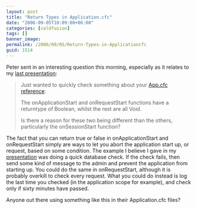 ```yaml
---
layout: post
title: "Return Types in Application.cfc"
date: "2006-09-05T10:09:00+06:00"
categories: [coldfusion]
tags: []
banner_image: 
permalink: /2006/09/05/Return-Types-in-Applicationcfc
guid: 1514
---
```


Peter sent in an interesting question this morning, especially as it relates to my <a href="http://ray.camdenfamily.com/index.cfm/2006/9/1/Applicationcfc-Presentation-Files--Recording-URL--Next-Meeting">last presentation</a>:

<blockquote>
Just wanted to quickly check something about your <a href="http://ray.camdenfamily.com/downloads/app.pdf">App.cfc reference</a>:

The onApplicationStart and onRequestStart functions have a returntype of Boolean, whilst the rest are all Void.

Is there a reason for these two being different
than the others, particularly the onSessionStart function? 
</blockquote>

The fact that you can return true or false in onApplicationStart and onRequestStart simply are ways to let you abort the application start up, or request, based on some condition. The example I believe I gave in my <a href="http://ray.camdenfamily.com/index.cfm/2006/9/1/Applicationcfc-Presentation-Files--Recording-URL--Next-Meeting">presentation</a> was doing a quick database check. If the check fails, then send some kind of message to the admin and prevent the application from starting up. You could do the same in onRequestStart, although it is probably overkill to check every request. What you could do instead is log the last time you checked (in the application scope for example), and check only if sixty minutes have passed. 

Anyone out there using something like this in their Application.cfc files?